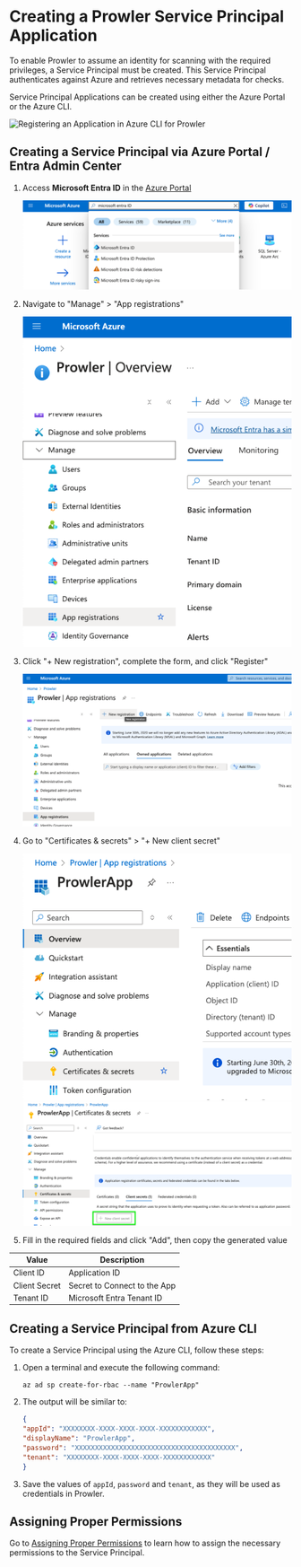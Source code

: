 # Creating a Prowler Service Principal Application

To enable Prowler to assume an identity for scanning with the required privileges, a Service Principal must be created. This Service Principal authenticates against Azure and retrieves necessary metadata for checks.

Service Principal Applications can be created using either the Azure Portal or the Azure CLI.

![Registering an Application in Azure CLI for Prowler](../img/create-sp.gif)

## Creating a Service Principal via Azure Portal / Entra Admin Center

1. Access **Microsoft Entra ID** in the [Azure Portal](https://portal.azure.com)

    ![Search Microsoft Entra ID](./img/search-microsoft-entra-id.png)

2. Navigate to "Manage" > "App registrations"

    ![App Registration nav](./img/app-registration-menu.png)

3. Click "+ New registration", complete the form, and click "Register"

    ![New Registration](./img/new-registration.png)

4. Go to "Certificates & secrets" > "+ New client secret"

    ![Certificate & Secrets nav](./img/certificates-and-secrets.png)
    ![New Client Secret](./img/new-client-secret.png)

5. Fill in the required fields and click "Add", then copy the generated value

| Value | Description |
|-------|-----------|
| Client ID | Application ID |
| Client Secret | Secret to Connect to the App |
| Tenant ID | Microsoft Entra Tenant ID |


## Creating a Service Principal from Azure CLI

To create a Service Principal using the Azure CLI, follow these steps:

1. Open a terminal and execute the following command:

      ```console
      az ad sp create-for-rbac --name "ProwlerApp"
      ```

2. The output will be similar to:

      ```json
      {
      "appId": "XXXXXXXX-XXXX-XXXX-XXXX-XXXXXXXXXXXX",
      "displayName": "ProwlerApp",
      "password": "XXXXXXXXXXXXXXXXXXXXXXXXXXXXXXXXXXXXXXXX",
      "tenant": "XXXXXXXX-XXXX-XXXX-XXXX-XXXXXXXXXXXX"
      }
      ```

3. Save the values of `appId`, `password` and `tenant`, as they will be used as credentials in Prowler.

## Assigning Proper Permissions

Go to [Assigning Proper Permissions](./authentication.md#required-permissions) to learn how to assign the necessary permissions to the Service Principal.
